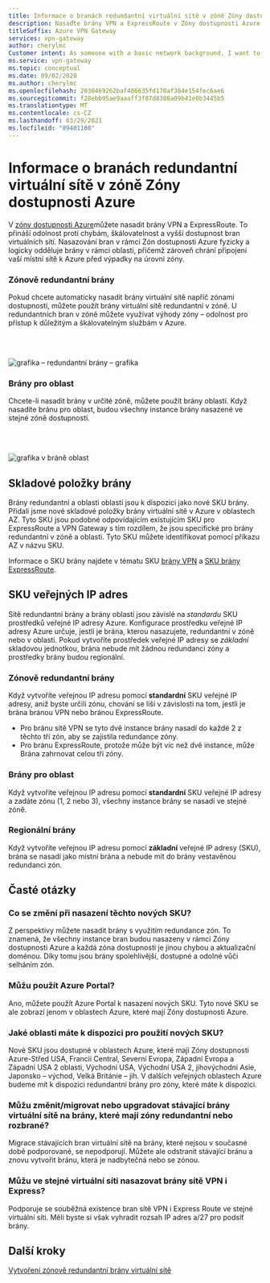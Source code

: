 ```yaml
---
title: Informace o branách redundantní virtuální sítě v zóně Zóny dostupnosti Azure
description: Nasaďte brány VPN a ExpressRoute v Zóny dostupnosti Azure a zajistěte tak odolnost, škálovatelnost a vyšší dostupnost bran virtuální sítě.
titleSuffix: Azure VPN Gateway
services: vpn-gateway
author: cherylmc
Customer intent: As someone with a basic network background, I want to understand zone-redundant gateways.
ms.service: vpn-gateway
ms.topic: conceptual
ms.date: 09/02/2020
ms.author: cherylmc
ms.openlocfilehash: 2030469262baf406635fd170af384e154fec6ae6
ms.sourcegitcommit: f28ebb95ae9aaaff3f87d8388a09b41e0b3445b5
ms.translationtype: MT
ms.contentlocale: cs-CZ
ms.lasthandoff: 03/29/2021
ms.locfileid: "89401108"
---
```

# <a name="about-zone-redundant-virtual-network-gateways-in-azure-availability-zones"></a>Informace o branách redundantní virtuální sítě v zóně Zóny dostupnosti Azure

V [zóny dostupnosti Azure](../availability-zones/az-overview.md)můžete nasadit brány VPN a ExpressRoute. To přináší odolnost proti chybám, škálovatelnost a vyšší dostupnost bran virtuálních sítí. Nasazování bran v rámci Zón dostupnosti Azure fyzicky a logicky odděluje brány v rámci oblasti, přičemž zároveň chrání připojení vaší místní sítě k Azure před výpadky na úrovni zóny.

### <a name="zone-redundant-gateways"></a><a name="zrgw"></a>Zónově redundantní brány

Pokud chcete automaticky nasadit brány virtuální sítě napříč zónami dostupnosti, můžete použít brány virtuální sítě redundantní v zóně. U redundantních bran v zóně můžete využívat výhody zóny – odolnost pro přístup k důležitým a škálovatelným službám v Azure.

<br>
<br>

![grafika – redundantní brány – grafika](./media/create-zone-redundant-vnet-gateway/zonered.png)

### <a name="zonal-gateways"></a><a name="zgw"></a>Brány pro oblast

Chcete-li nasadit brány v určité zóně, můžete použít brány oblastí. Když nasadíte bránu pro oblast, budou všechny instance brány nasazené ve stejné zóně dostupnosti.

<br>
<br>

![grafika v bráně oblast](./media/create-zone-redundant-vnet-gateway/zonal.png)

## <a name="gateway-skus"></a><a name="gwskus"></a>Skladové položky brány

Brány redundantní a oblasti oblastí jsou k dispozici jako nové SKU brány. Přidali jsme nové skladové položky brány virtuální sítě v Azure v oblastech AZ. Tyto SKU jsou podobné odpovídajícím existujícím SKU pro ExpressRoute a VPN Gateway s tím rozdílem, že jsou specifické pro brány redundantní v zóně a oblasti. Tyto SKU můžete identifikovat pomocí příkazu AZ v názvu SKU.

Informace o SKU brány najdete v tématu SKU [brány VPN](vpn-gateway-about-vpngateways.md#gwsku) a [SKU brány ExpressRoute](../expressroute/expressroute-about-virtual-network-gateways.md#gwsku).

## <a name="public-ip-skus"></a><a name="pipskus"></a>SKU veřejných IP adres

Sítě redundantní brány a brány oblastí jsou závislé na *standardu* SKU prostředků veřejné IP adresy Azure. Konfigurace prostředku veřejné IP adresy Azure určuje, jestli je brána, kterou nasazujete, redundantní v zóně nebo v oblasti. Pokud vytvoříte prostředek veřejné IP adresy se *základní* skladovou jednotkou, brána nebude mít žádnou redundanci zóny a prostředky brány budou regionální.

### <a name="zone-redundant-gateways"></a><a name="pipzrg"></a>Zónově redundantní brány

Když vytvoříte veřejnou IP adresu pomocí **standardní** SKU veřejné IP adresy, aniž byste určili zónu, chování se liší v závislosti na tom, jestli je brána bránou VPN nebo bránou ExpressRoute. 

* Pro bránu sítě VPN se tyto dvě instance brány nasadí do každé 2 z těchto tří zón, aby se zajistila redundance zóny. 
* Pro bránu ExpressRoute, protože může být víc než dvě instance, může Brána zahrnovat celou tři zóny.

### <a name="zonal-gateways"></a><a name="pipzg"></a>Brány pro oblast

Když vytvoříte veřejnou IP adresu pomocí **standardní** SKU veřejné IP adresy a zadáte zónu (1, 2 nebo 3), všechny instance brány se nasadí ve stejné zóně.

### <a name="regional-gateways"></a><a name="piprg"></a>Regionální brány

Když vytvoříte veřejnou IP adresu pomocí **základní** veřejné IP adresy (SKU), brána se nasadí jako místní brána a nebude mít do brány vestavěnou redundanci zón.

## <a name="faq"></a><a name="faq"></a>Časté otázky

### <a name="what-will-change-when-i-deploy-these-new-skus"></a>Co se změní při nasazení těchto nových SKU?

Z perspektivy můžete nasadit brány s využitím redundance zón. To znamená, že všechny instance bran budou nasazeny v rámci Zóny dostupnosti Azure a každá zóna dostupnosti je jinou chybou a aktualizační doménou. Díky tomu jsou brány spolehlivější, dostupné a odolné vůči selháním zón.

### <a name="can-i-use-the-azure-portal"></a>Můžu použít Azure Portal?

Ano, můžete použít Azure Portal k nasazení nových SKU. Tyto nové SKU se ale zobrazí jenom v oblastech Azure, které mají Zóny dostupnosti Azure.

### <a name="what-regions-are-available-for-me-to-use-the-new-skus"></a>Jaké oblasti máte k dispozici pro použití nových SKU?

Nové SKU jsou dostupné v oblastech Azure, které mají Zóny dostupnosti Azure-Střed USA, Francii Central, Severní Evropa, Západní Evropa a Západní USA 2 oblasti, Východní USA, Východní USA 2, jihovýchodní Asie, Japonsko – východ, Velká Británie – jih. V dalších veřejných oblastech Azure budeme mít k dispozici redundantní brány pro zóny, které máte k dispozici.

### <a name="can-i-changemigrateupgrade-my-existing-virtual-network-gateways-to-zone-redundant-or-zonal-gateways"></a>Můžu změnit/migrovat nebo upgradovat stávající brány virtuální sítě na brány, které mají zóny redundantní nebo rozbrané?

Migrace stávajících bran virtuální sítě na brány, které nejsou v současné době podporované, se nepodporují. Můžete ale odstranit stávající bránu a znovu vytvořit bránu, která je nadbytečná nebo se zónou.

### <a name="can-i-deploy-both-vpn-and-express-route-gateways-in-same-virtual-network"></a>Můžu ve stejné virtuální síti nasazovat brány sítě VPN i Express?

Podporuje se souběžná existence bran sítě VPN i Express Route ve stejné virtuální síti. Měli byste si však vyhradit rozsah IP adres a/27 pro podsíť brány.

## <a name="next-steps"></a>Další kroky

[Vytvoření zónově redundantní brány virtuální sítě](create-zone-redundant-vnet-gateway.md)
